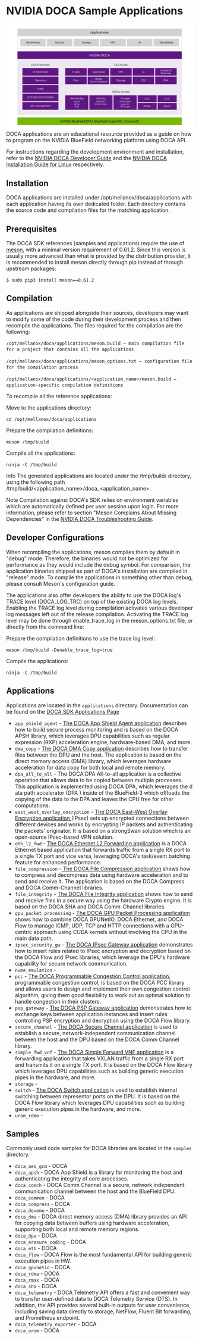 # NVIDIA DOCA Sample Applications
![DOCA software Stack](doca-software.jpg "DOCA Software Stack")
DOCA applications are an educational resource provided as a guide on how to program on the NVIDIA BlueField networking platform using DOCA API.

For instructions regarding the development environment and installation, refer to the [NVIDIA DOCA Developer Guide](https://docs.nvidia.com/doca/sdk/NVIDIA+DOCA+Developer+Guide) and the [NVIDIA DOCA Installation Guide for Linux](https://docs.nvidia.com/doca/sdk/NVIDIA+DOCA+Installation+Guide+for+Linux) respectively.

##  Installation

DOCA applications are installed under /opt/mellanox/doca/applications with each application having its own dedicated folder. Each directory contains the source code and compilation files for the matching application.


##  Prerequisites

The DOCA SDK references (samples and applications) require the use of [meson](https://mesonbuild.com/), with a minimal version requirement of 0.61.2. Since this version is usually more advanced than what is provided by the distribution provider, it is recommended to install meson directly through pip instead of through upstream packages:

    $ sudo pip3 install meson==0.61.2


## Compilation

As applications are shipped alongside their sources, developers may want to modify some of the code during their development process and then recompile the applications. The files required for the compilation are the following:

    /opt/mellanox/doca/applications/meson.build – main compilation file for a project that contains all the applications
    
    /opt/mellanox/doca/applications/meson_options.txt – configuration file for the compilation process
    
    /opt/mellanox/doca/applications/<application_name>/meson.build – application-specific compilation definitions

To recompile all the reference applications:

Move to the applications directory:

    cd /opt/mellanox/doca/applications


Prepare the compilation definitions:

    meson /tmp/build


Compile all the applications:

    ninja -C /tmp/build


Info
    The generated applications are located under the /tmp/build/ directory, using the following path /tmp/build/<application_name>/doca_<application_name>.


Note
    Compilation against DOCA's SDK relies on environment variables which are automatically defined per user session upon login. For more information, please refer to section "Meson Complains About Missing Dependencies" in the [NVIDIA DOCA Troubleshooting Guide](https://docs.nvidia.com/doca/sdk/NVIDIA+DOCA+Troubleshooting+Guide#src-2957507292_id-.NVIDIADOCATroubleshootingGuidev2.8.0-FailuretoSetHugePages).




## Developer Configurations
When recompiling the applications, meson compiles them by default in "debug" mode. Therefore, the binaries would not be optimized for performance as they would include the debug symbol. For comparison, the application binaries shipped as part of DOCA's installation are compiled in "release" mode. To compile the applications in something other than debug, please consult Meson's configuration guide.

The applications also offer developers the ability to use the DOCA log's TRACE level (DOCA_LOG_TRC) on top of the existing DOCA log levels. Enabling the TRACE log level during compilation activates various developer log messages left out of the release compilation. Activating the TRACE log level may be done through enable_trace_log in the meson_options.txt file, or directly from the command line:

Prepare the compilation definitions to use the trace log level:

    meson /tmp/build -Denable_trace_log=true


Compile the applications:

    ninja -C /tmp/build



## Applications

Applications are located in the `applications` directory. Documentation can be found on the [DOCA SDK Applications Page](https://docs.nvidia.com/doca/sdk/index.html#applications)

* `app_shield_agent` - [The DOCA App Shield Agent application](https://docs.nvidia.com/doca/sdk/NVIDIA+DOCA+App+Shield+Agent+Application+Guide) describes how to build secure process monitoring and is based on the DOCA APSH library, which leverages DPU capabilities such as regular expression (RXP) acceleration engine, hardware-based DMA, and more.
* `dma_copy` - [The DOCA DMA Copy application](https://docs.nvidia.com/doca/sdk/NVIDIA+DOCA+DMA+Copy+Application+Guide) describes how to transfer files between the DPU and the host. The application is based on the direct memory access (DMA) library, which leverages hardware acceleration for data copy for both local and remote memory.
* `dpa_all_to_all` - The DOCA DPA All-to-all application is a collective operation that allows data to be copied between multiple processes. This application is implemented using DOCA DPA, which leverages the d ata path accelerator (DPA ) inside of the BlueField-3 which offloads the copying of the data to the DPA and leaves the CPU free for other computations.
* `east_west_overlay_encryption` - [The DOCA East-West Overlay Encryption application ](https://docs.nvidia.com/doca/sdk/doca+applications/index.html#src-2827901294_id-.DOCAApplicationsv2.8.0-East-WestOverlayEncryption)(IPsec) sets up encrypted connections between different devices and works by encrypting IP packets and authenticating the packets' originator. It is based on a strongSwan solution which is an open-source IPsec-based VPN solution.
* `eth_l2_fwd` - [The DOCA Ethernet L2 Forwarding application](https://docs.nvidia.com/doca/sdk/NVIDIA+DOCA+Eth+L2+Forwarding+Application+Guide) is a DOCA Ethernet based application that forwards traffic from a single RX port to a single TX port and vice versa, leveraging DOCA's task/event batching feature for enhanced performance.
* `file_compression` -[ The DOCA File Compression application](https://docs.nvidia.com/doca/sdk/doca+applications/index.html#src-2827901294_id-.DOCAApplicationsv2.8.0-FileCompression) shows how to compress and decompress data using hardware acceleration and to send and receive it. The application is based on the DOCA Compress and DOCA Comm-Channel libraries.
* `file_integrity` - [The DOCA File Integrity application](https://docs.nvidia.com/doca/sdk/doca+applications/index.html#src-2827901294_id-.DOCAApplicationsv2.8.0-FileIntegrity) shows how to send and receive files in a secure way using the hardware Crypto engine. It is based on the DOCA SHA and DOCA Comm-Channel libraries.
* `gpu_packet_processing` - [The DOCA GPU Packet Processing application](https://docs.nvidia.com/doca/sdk/doca+applications/index.html#src-2827901294_id-.DOCAApplicationsv2.8.0-GPUPacketProcessing) shows how to combine DOCA GPUNetIO, DOCA Ethernet, and DOCA Flow to manage ICMP, UDP, TCP and HTTP connections with a GPU-centric approach using CUDA kernels without involving the CPU in the main data path.
* `ipsec_security_gw` - [The DOCA IPsec Gateway application](https://docs.nvidia.com/doca/sdk/doca+applications/index.html#src-2827901294_id-.DOCAApplicationsv2.8.0-IPsecGateway) demonstrates how to insert rules related to IPsec encryption and decryption based on the DOCA Flow and IPsec libraries, which leverage the DPU's hardware capability for secure network communication.
* `nvme_emulation` -
* `pcc` - [The DOCA Programmable Congestion Control application](https://docs.nvidia.com/doca/sdk/doca+applications/index.html#src-2827901294_id-.DOCAApplicationsv2.8.0-ProgrammableCongestionControl), programmable congestion control, is based on the DOCA PCC library and allows users to design and implement their own congestion control algorithm, giving them good flexibility to work out an optimal solution to handle congestion in their clusters.
* `psp_gateway` - [The DOCA PSP Gateway application](https://docs.nvidia.com/doca/sdk/doca+applications/index.html#src-2827901294_id-.DOCAApplicationsv2.8.0-PSPGateway) demonstrates how to exchange keys between application instances and insert rules controlling PSP encryption and decryption using the DOCA Flow library.
* `secure_channel` - [The DOCA Secure Channel application](https://docs.nvidia.com/doca/sdk/doca+applications/index.html#src-2827901294_id-.DOCAApplicationsv2.8.0-SecureChannel) is used to establish a secure, network-independent communication channel between the host and the DPU based on the DOCA Comm Channel library.
* `simple_fwd_vnf` - [The DOCA Simple Forward VNF application](https://docs.nvidia.com/doca/sdk/doca+applications/index.html#src-2827901294_id-.DOCAApplicationsv2.8.0-SimpleForwardVNF) is a forwarding application that takes VXLAN traffic from a single RX port and transmits it on a single TX port. It is based on the DOCA Flow library which leverages DPU capabilities such as building generic execution pipes in the hardware, and more.
* `storage` -
* `switch` - [The DOCA Switch application](https://docs.nvidia.com/doca/sdk/doca+applications/index.html#src-2827901294_id-.DOCAApplicationsv2.8.0-Switch) is used to establish internal switching between representor ports on the DPU. It is based on the DOCA Flow library which leverages DPU capabilities such as building generic execution pipes in the hardware, and more.
* `urom_rdmo` -

## Samples

Commonly used code samples for DOCA libraries are located in the `samples` directory. 

* `doca_aes_gcm` - DOCA
* `doca_apsh` - DOCA App Shield is a library for monitoring the host and authenticating the integrity of core processes.
* `doca_comch` - DOCA Comm Channel is a secure, network independent communication channel between the host and the BlueField DPU.
* `doca_common` - DOCA
* `doca_compress` - DOCA
* `doca_devemu` - DOCA
* `doca_dma` - DOCA direct memory access (DMA) library provides an API for copying data between buffers using hardware acceleration, supporting both local and remote memory regions.
* `doca_dpa` - DOCA
* `doca_erasure_coding` - DOCA
* `doca_eth` - DOCA
* `doca_flow` - DOCA Flow is the most fundamental API for building generic execution pipes in HW.
* `doca_gpunetio` - DOCA
* `doca_rdma` - DOCA
* `doca_rmax` - DOCA
* `doca_sha` - DOCA
* `doca_telemetry` - DOCA Telemetry API offers a fast and convenient way to transfer user-defined data to DOCA Telemetry Service (DTS). In addition, the API provides several built-in outputs for user convenience, including saving data directly to storage, NetFlow, Fluent Bit forwarding, and Prometheus endpoint.
* `doca_telemetry_exporter` - DOCA
* `doca_urom` - DOCA

